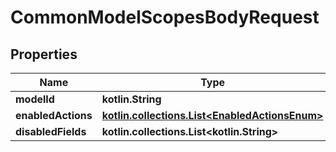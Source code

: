 
# CommonModelScopesBodyRequest

## Properties
Name | Type | Description | Notes
------------ | ------------- | ------------- | -------------
**modelId** | **kotlin.String** |  | 
**enabledActions** | [**kotlin.collections.List&lt;EnabledActionsEnum&gt;**](EnabledActionsEnum.md) |  | 
**disabledFields** | **kotlin.collections.List&lt;kotlin.String&gt;** |  | 



